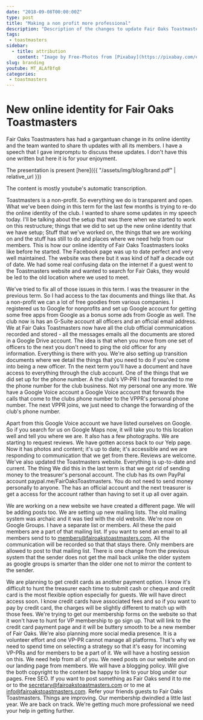 ```yaml
---
date: "2018-09-08T00:00:00Z"
type: post
title: "Making a non profit more professional"
description: "Description of the changes to update Fair Oaks Toastmasters online identity for the modern times."
tags:
 - toastmasters
sidebar:
  - title: attribution
    content: "Image by Free-Photos from [Pixabay](https://pixabay.com/en/tie-necktie-adjust-adjusting-man-690084/)"
slug: branding
youtube: MT_ALAfBfq8
categories:
 - toastmasters
---
```


# New online identity for Fair Oaks Toastmasters

Fair Oaks Toastmasters has had a gargantuan change in its online identity and the team wanted to share th updates with all its members. I have a speech that I gave impromptu to discuss these updates. I don't have this one written but here it is for your enjoyment.

The presentation is present [here]({{ "/assets/img/blog/brand.pdf" | relative_url }})

The content is mostly youtube's automatic transcription.

Toastmasters is a non-profit. So everything we do is transparent and open. What we've been doing in this term for the last few months is trying to re-do the online identity of the club. I wanted to share some updates in my speech today. I'll be talking about the setup that was there when we started to work on this restructure; things that we did to set up the new online identity that we have setup; Stuff that we've worked on, the things that we are working on and the stuff has still to do and places where we need help from our members. This is how our online identity of Fair Oaks Toastmasters looks like before he started. The Facebook page was up to date perfect and very well maintained. The website was there but it was kind of half a decade out of date. We had some real confusing data on the internet if a guest went to the Toastmasters website and wanted to search for Fair Oaks, they would be led to the old location where we used to meet.

We've tried to fix all of those issues in this term. I was the treasurer in the previous term. So I had access to the tax documents and things like that. As a non-profit we can a lot of free goodies from various companies. I registered us to Google for nonprofits and set up Google account for getting some free apps from Google as a bonus some ads from Google as well. The club now is has an G-Suite account all officers and an official email address. We at Fair Oaks Toastmasters now have all the club official communication recorded and stored - all the messages emails all the documents are stored in a Google Drive account. The idea is that when you move from one set of officers to the next you don't need to ping the old officer for any information. Everything is there with you. We're also setting up transition documents where we detail the things that you need to do if you've come into being a new officer. Tn the next term you'll have a document and have access to everything through the club account. One of the things that we did set up for the phone number. A the club's VP-PR I had forwarded to me the phone number for the club business. Not my personal one any more. We have a Google Voice account a Google Voice account that forwards the calls that come to the clubs phone number to the VPPR's personal phone
number. The next VPPR joins, we just need to change the forwarding of the club's phone number.

Apart from this Google Voice account we have listed ourselves on Google. So if you search for us on Google Maps now, it will take you to this location well and tell you where we are. It also has a few photographs. We are starting to request reviews. We have gotten access back to our Yelp page. Now it has photos and content; it's up to date; it's accessible and we are responding to communication that we get from there. Reviews are welcome. We've also updated the Toastmasters website. Everything is up-to-date and current. The thing We did this in the last term is that we got rid of sending money to the treasurer's personal account. The club has its own PayPal account paypal.me/FairOaksToastmasters. You do not need to send money personally to anyone. The has an official account and the next treasurer is get a access for the account rather than having to set it up all over again.

We are working on a new website we have created a different page. We will be adding posts too. We are setting up new mailing lists. The old mailing system was archaic and it was  tied with the old website. We're now on Google Groups. I have a separate list or members. All these the paid members are a part of that mailing list. If you want to send an email to all members send to to members@fairoakstoastmasters.com. All the communication will be recorded so that that stays there. Only members are allowed to post to that mailing list. There is one change from the previous system that the sender does not get the mail back unlike the older system as google groups is smarter than the older one not to mirror the content to the sender.

We are planning to get credit cards as another payment option. I know it's difficult to hunt the treasurer each time to submit cash or cheque and credit card is the most flexible option especially for guests. We will have direct access soon. I know credit cards have associated fees and so if you want to pay by credit card, the charges will be slightly different to match up with those fees. We're trying to get our membership forms on the website so that it won't have to hunt for VP membership to go sign up. That will link to the credit card payment page and it will be buttery smooth to be a new
member of Fair Oaks. We're also planning more social media presence. It is a volunteer effort and one VP-PR cannot manage all platforms. That's why we need to spend time on selecting a strategy so that it's easy for incoming VP-PRs and for members to be a part of it. We will have a hosting session on this. We need help from all of you. We need posts on our website and on our landing page from members. We will have a blogging policy. Will give the both copyright to the content be happy to link to your blog under our pages. Free SEO. If you want to post something as Fair Oaks send it to me or to the secretary@fairoakstoastmasters.com or to me at info@fairoakstoastmasters.com. Refer your friends guests to Fair Oaks Toastmasters. Things are improving. Our membership dwindled a little last year. We are back on track. We're getting much more professional we need your help in getting further.
